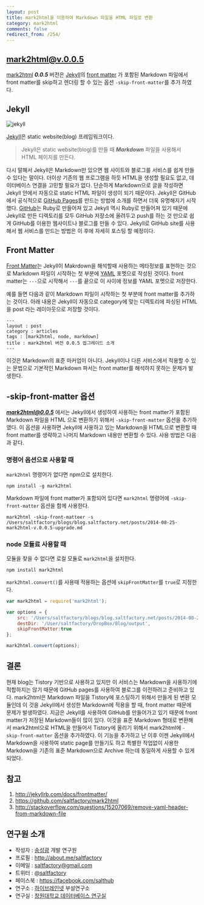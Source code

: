 ```yaml
---
layout: post
title: mark2html을 이용하여 Markdown 파일을 HTML 파일로 변환
category: mark2html
comments: false
redirect_from: /254/
---
```



## mark2html@v.0.0.5

[mark2html](https://github.com/saltfactory/mark2html) ***0.0.5*** 버전은 [Jekyll](http://jekyllrb.com/)의 [front matter](http://jekyllrb.com/docs/frontmatter/) 가 포함된 Markdown 파일에서 front matter를 skip하고 렌더링 할 수 있는 옵션 `-skip-front-matter`를 추가 하였다.

## Jekyll

![jekyll](http://wolfslittlestore.be/wp-content/uploads/2013/07/jekyll.png)

[Jekyll](http://jekyllrb.com)은 static website(blog) 프레임워크이다.

> Jekyll은 static website(blog)를 만들 때 ***Markdown*** 파일을 사용해서 HTML 페이지를 만든다.  

다시 말해서 Jekyll은 Markdown만 있으면 웹 사이트와 블로그를 서비스를 쉽게 만들 수 있다는 말이다. 더이상 기존의 웹 프로그램을 하듯 HTML을 생성할 필요도 없고, 데이터베이스 연결을 고민할 필요가 없다. 단순하게 Markdown으로 글을 작성하면 Jekyll 안에서 자동으로 static HTML 파일이 생성이 되기 때문이다. Jekyll은 GitHub에서 공식적으로 [GitHub Pages](https://pages.github.com/)를 만드는 방법에 소개를 하면서 더욱 유명해지기 시작했다. [GitHub](http://en.wikipedia.org/wiki/GitHub)는 Ruby로 만들어져 있고 Jekyll 역시 Ruby로 만들어져 있기 때문에 Jekyll로 만든 디렉토리를 모두 GitHub 저장소에 올려두고 push를 하는 것 만으로 쉽게 GitHub를 이용한 웹사이트나 블로그를 만들 수 있다. Jekyll로 GitHub site를 사용해서 웹 서비스를 만드는 방법은 이 후에 자세히 포스팅 할 예정이다.


## Front Matter

[Front Matter](http://jekyllrb.com/docs/frontmatter/)는 Jekyll이 Makrdown을 해석할때 사용하는 메타정보를 표현하는 것으로 Markdown 파일이 시작하는 첫 부분에 [YAML](http://en.wikipedia.org/wiki/YAML) 포멧으로 작성된 것이다. front matter는 `---`으로 시작해서 `---`를 끝으로 이 사이에 정보를 YAML 포멧으로 저장한다.

예를 들면 다음과 같이 Markdown 파일이 시작하는 첫 부분에 front matter를 추가하는 것이다. 아래 내용은 Jekyll이 자동으로 category에 맞는 디렉토리에 파싱된 HTML을 post 라는 레이아웃으로 저장할 것이다.

```
---
layout : post
category : articles
tags : [mark2html, node, markdown]
title : mark2html 버전 0.0.5 업그레이드 소개
---
```

이것은 Markdown의 표준 마커업이 아니다. Jekyll이나 다른 서비스에서 적용할 수 있는 문법으로 기본적인 Markdown 파서는 front matter를 해석하지 못하는 문제가 발생한다.

## -skip-front-matter 옵션

***mark2html@0.0.5*** 에서는 Jekyll에서 생성하여 사용하는 front matter가 포함된 Markdown 파일을 HTML 으로 변환하기 위해서 `-skip-front-matter` 옵션을 추가하였다. 이 옵션을 사용하면 Jekyll에 사용하고 있는 Markdown을 HTML으로 변환할 때 front matter를 생략하고 나머지 Markdown 내용만 변환할 수 있다.
사용 방법은 다음과 같다.

### 명령어 옵션으로 사용할 때

`mark2html` 명령어가 없다면 npm으로 설치한다.
```
npm install -g mark2html
```
Markdown 파일에 front matter가 포함되어 있다면 `mark2html` 명령어에 `-skip-front-matter` 옵션을 함께 사용한다.

```
mark2html -skip-front-matteer -s /Users/saltfactory/blogs/blog.saltfactory.net/posts/2014-08-25-mark2html-v.0.0.5-upgrade.md
```

### node 모듈료 사용할 때

모듈을 찾을 수 없다면 로컬 모듈로 `mark2html`을 설치한다.

```
npm install mark2html
```

`mark2html.convert()`를 사용때 적용하는 옵션에 `skipFrontMatter`를 `true`로 지정한다.

```javascript
var mark2html = require('mark2html');

var options = {
	src: '/Users/saltfactory/blogs/blog.saltfactory.net/posts/2014-08-25-mark2html-v.0.0.5-upgrade.md',
	destDir: '/User/saltfactory/DropBox/Blog/output',
	skipFrontMatter:true
};

mark2html.convert(options);
```

## 결론
현재 blog는 Tistory 기반으로 사용하고 있지만 이 서비스는 Markdown을 사용하기에 적합하지는 않기 때문에 GitHub pages를 사용하여 블로그를 이전하려고 준비하고 있다. mark2html은 Markdown 파일을 Tistory에 포스팅하기 위해서 만들게 된 변환 모듈인데 이 것을 Jekyll에서 생성한 Markdown에 적용을 할 때, front matter 때문에 문제가 발생하였다. 지금은 Jekyll를 사용하여 GitHub를 만들어가고 있기 때문에 front matter가 저장된 Markdown들이 많이 있다. 이것을 표준 Markdown 형태로 변환해서 mark2html으로 HTML을 만들어서 Tistory에 올리기 위해서 mark2html에 `-skip-front-matter` 옵션을 추가하였다. 이 기능을 추가하고 난 이후 이젠 Jekyll에서 Markdown을 사용하여 static page를 만들기도 하고 특별한 작업없이 사용한 Markdown을 기존의 표준 Markdown으로 Archive 하는데 동일하게 사용할 수 있게 되었다.

## 참고

1. http://jekyllrb.com/docs/frontmatter/
2. https://github.com/saltfactory/mark2html
3. http://stackoverflow.com/questions/15207069/remove-yaml-header-from-markdown-file


## 연구원 소개

* 작성자 : [송성광](http://about.me/saltfactory) 개발 연구원
* 프로필 : http://about.me/saltfactory
* 이메일 : [saltfactory@gmail.com](mailto:saltfactory@gmail.com)
* 트위터 : [@saltfactory](https://twitter.com/saltfactory)
* 페이스북 : https://facebook.com/salthub
* 연구소 : [하이브레인넷](http://www.hibrain.net) 부설연구소
* 연구실 : [창원대학교 데이터베이스 연구실](http://dblab.changwon.ac.kr)
